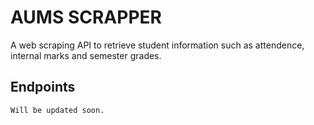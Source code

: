 # AUMS SCRAPPER

A web scraping API to retrieve student information such as attendence, internal marks and semester grades.

## Endpoints

    Will be updated soon.